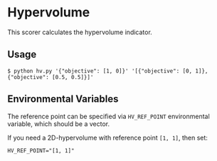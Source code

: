 # Hypervolume
This scorer calculates the hypervolume indicator.

## Usage
```
$ python hv.py '{"objective": [1, 0]}' '[{"objective": [0, 1]}, {"objective": [0.5, 0.5]}]'
```

## Environmental Variables
The reference point can be specified via `HV_REF_POINT` environmental variable, which should be a vector.

If you need a 2D-hypervolume with reference point `[1, 1]`, then set:
```
HV_REF_POINT="[1, 1]"
```
